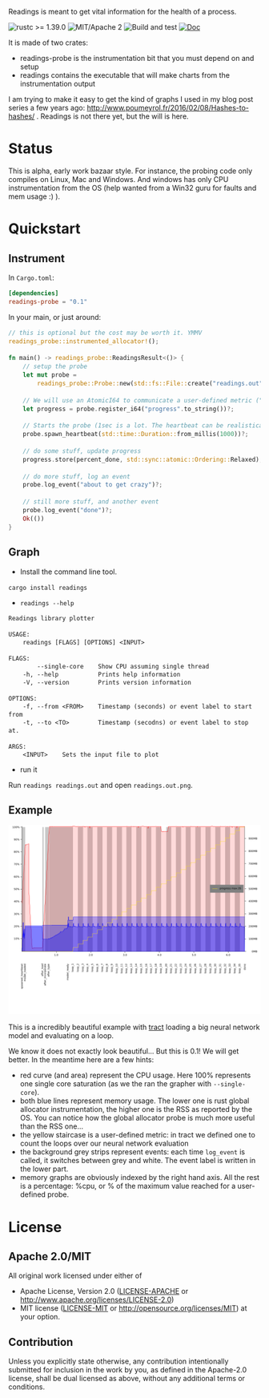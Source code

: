 Readings is meant to get vital information for the health of a process.

![rustc >= 1.39.0](https://img.shields.io/badge/rustc-%3E%3D1.39.0-brightgreen)
![MIT/Apache 2](https://img.shields.io/crates/l/readings)
![Build and test](https://github.com/kali/readings/workflows/Build%20and%20test/badge.svg)
[![Doc](https://docs.rs/readings-probe/badge.svg)](https://docs.rs/readings-probe)

It is made of two crates:
* readings-probe is the instrumentation bit that you must depend on and setup
* readings contains the executable that will make charts from the instrumentation output

I am trying to make it easy to get the kind of graphs I used in my blog post series
a few years ago: http://www.poumeyrol.fr/2016/02/08/Hashes-to-hashes/ . Readings
is not there yet, but the will is here.

# Status

This is alpha, early work bazaar style. For instance, the probing code only
compiles on Linux, Mac and Windows. And windows has only CPU instrumentation
from the OS (help wanted from a Win32 guru for faults and mem usage :) ).

# Quickstart

## Instrument

In `Cargo.toml`:

```toml
[dependencies]
readings-probe = "0.1"
```

In your main, or just around:

```rust
// this is optional but the cost may be worth it. YMMV
readings_probe::instrumented_allocator!();

fn main() -> readings_probe::ReadingsResult<()> {
    // setup the probe
    let mut probe =
        readings_probe::Probe::new(std::fs::File::create("readings.out").unwrap()).unwrap();

    // We will use an AtomicI64 to communicate a user-defined metric ("progress") to the probe.
    let progress = probe.register_i64("progress".to_string())?;

    // Starts the probe (1sec is a lot. The heartbeat can be realistically set as low as a few millis).
    probe.spawn_heartbeat(std::time::Duration::from_millis(1000))?;

    // do some stuff, update progress
    progress.store(percent_done, std::sync::atomic::Ordering::Relaxed);

    // do more stuff, log an event
    probe.log_event("about to get crazy")?;

    // still more stuff, and another event
    probe.log_event("done")?;
    Ok(())
}
```

## Graph

* Install the command line tool. 

`cargo install readings`

* `readings --help`

```
Readings library plotter

USAGE:
    readings [FLAGS] [OPTIONS] <INPUT>

FLAGS:
        --single-core    Show CPU assuming single thread
    -h, --help           Prints help information
    -V, --version        Prints version information

OPTIONS:
    -f, --from <FROM>    Timestamp (seconds) or event label to start from
    -t, --to <TO>        Timestamp (secodns) or event label to stop at.

ARGS:
    <INPUT>    Sets the input file to plot
```

* run it

Run `readings readings.out` and open `readings.out.png`.

## Example

![Tract example](tract-example.png)

This is a incredibly beautiful example with [tract](https://github.com/snipsco/tract) loading a big
neural network model and evaluating on a loop.

We know it does not exactly look beautiful... But this is 0.1! We will get
better. In the meantime here are a few hints:
* red curve (and area) represent the CPU usage. Here 100% represents one single core
  saturation (as we the ran the grapher with `--single-core`).
* both blue lines represent memory usage. The lower one is rust global
  allocator instrumentation, the higher one is the RSS as reported by the OS.
  You can notice how the global allocator probe is much more useful than the
  RSS one...
* the yellow staircase is a user-defined metric: in tract we defined one to
  count the loops over our neural network evaluation
* the background grey strips represent events: each time `log_event` is called,
  it switches between grey and white. The event label is written in the lower
  part.
* memory graphs are obviously indexed by the right hand axis. All the rest is
  a percentage: %cpu, or % of the maximum value reached for a user-defined
  probe.

# License

## Apache 2.0/MIT

All original work licensed under either of
 * Apache License, Version 2.0 ([LICENSE-APACHE](LICENSE-APACHE) or http://www.apache.org/licenses/LICENSE-2.0)
 * MIT license ([LICENSE-MIT](LICENSE-MIT) or http://opensource.org/licenses/MIT)
at your option.

## Contribution

Unless you explicitly state otherwise, any contribution intentionally submitted
for inclusion in the work by you, as defined in the Apache-2.0 license, shall
be dual licensed as above, without any additional terms or conditions.
